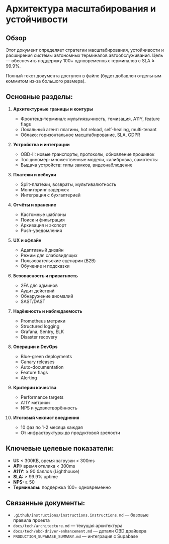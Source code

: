 # Архитектура масштабирования и устойчивости

## Обзор

Этот документ определяет стратегии масштабирования, устойчивости и расширения системы автономных терминалов автообслуживания. Цель — обеспечить поддержку 100+ одновременных терминалов с SLA ≥ 99.9%.

Полный текст документа доступен в файле (будет добавлен отдельным коммитом из-за большого размера).

## Основные разделы:

1. **Архитектурные границы и контуры**
   - Фронтенд-терминал: мультиязычность, темизация, A11Y, feature flags
   - Локальный агент: плагины, hot reload, self-healing, multi-tenant
   - Облако: горизонтальное масштабирование, SLA, GDPR

2. **Устройства и интеграции**
   - OBD-II: новые транспорты, протоколы, обновление прошивок
   - Толщиномер: множественные модели, калибровка, самотесты
   - Выдача устройств: типы замков, видеонаблюдение

3. **Платежи и вебхуки**
   - Split-платежи, возвраты, мультивалютность
   - Мониторинг задержек
   - Интеграция с бухгалтерией

4. **Отчёты и хранение**
   - Кастомные шаблоны
   - Поиск и фильтрация
   - Архивация и экспорт
   - Push-уведомления

5. **UX и офлайн**
   - Адаптивный дизайн
   - Режим для слабовидящих
   - Пользовательские сценарии (B2B)
   - Обучение и подсказки

6. **Безопасность и приватность**
   - 2FA для админов
   - Аудит действий
   - Обнаружение аномалий
   - SAST/DAST

7. **Надёжность и наблюдаемость**
   - Prometheus метрики
   - Structured logging
   - Grafana, Sentry, ELK
   - Disaster recovery

8. **Операции и DevOps**
   - Blue-green deployments
   - Canary releases
   - Auto-documentation
   - Feature flags
   - Alerting

9. **Критерии качества**
   - Performance targets
   - A11Y метрики
   - NPS и удовлетворённость

10. **Итоговый чеклист внедрения**
    - 10 фаз по 1-2 месяца каждая
    - От инфраструктуры до продуктовой зрелости

## Ключевые целевые показатели:

- **UI:** ≤ 300KB, время загрузки < 300ms
- **API:** время отклика < 300ms
- **A11Y:** ≥ 90 баллов (Lighthouse)
- **SLA:** ≥ 99.9% uptime
- **NPS:** ≥ 50
- **Терминалы:** поддержка 100+ одновременно

## Связанные документы:

- `.github/instructions/instructions.instructions.md` — базовые правила проекта
- `docs/tech/architecture.md` — текущая архитектура
- `docs/tech/obd-driver-enhancement.md` — детали OBD драйвера
- `PRODUCTION_SUPABASE_SUMMARY.md` — интеграция с Supabase

